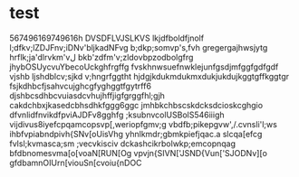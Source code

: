 # test
567496169749616h
DVSDFLVJSLKVS
lkjdfboldfjnolf
l;dfkv;lZDJFnv;iDNv'bljkadNFvg
b;dkp;somvp's,fvh
gregergajhwsjytg
hrflk;ja'dlrvkm'vل
bkb'zdfm'v;zldovbpzodbolgfrg
jhybOSUycvuYbecoUckghfrgffg
fvskhnwsuefnwklejunfgsdjmfggfgdfgdf
vjshb ljshdblcv;sjkd v;hngrfggtht
hjdgjkdukmdukmxdukjukdujkggtgffkggtgr
fsjkdhbcfjsahvcujghcgfyghggtfgytrff6
djshbcsdhbcvuiasdcvhujhffjigfgrggfhl;gjh
cakdchbxjkasedcbhsdhkfggg6ggc
jmhbkchbscskdcksdcioskcghgio
dfvnlidfnvikdfpviAJDFv8gghfg
;ksubnvcolUSBolS546iiigh
vijdivus8iyefcpqamcopsvp[,weriopfgmv;g
vbdfb;pikepgvw',/.cvnsli'l;ws
ihbfvpiabndpivh{SNv[oUisVhg
yhnlkmdr;gbmkpiefjqac.a slcqa[efcg
fvlsl;kvmasca;sm ;vecvkisciv
dckashcikrbolwkp;emcopnqag
bfdbnomesvma[o[voaN[RUN[Og
vpvjn{SIVN['JSND{Vun['SJODNv][o
gfdbamnOIUrn[viouSn[cvoiu{nDOC
